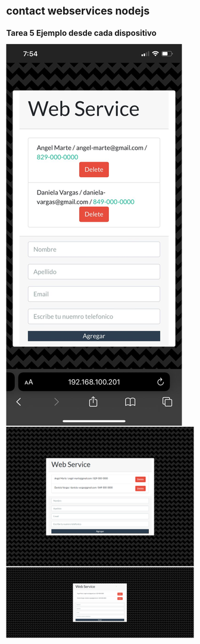 # contact webservices nodejs
## Tarea 5 Ejemplo desde cada dispositivo

![Alt text](src/public/assets/images/screenshot-from-my-phone.jpeg "Example 1")
![Alt text](src/public/assets/images/screenshot-from-my-pc-2.png "Example 2")
![Alt text](src/public/assets/images/screenshot-from-my-pc.png "Example 3")
